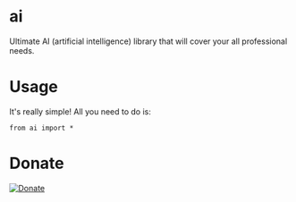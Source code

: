 # ai
Ultimate AI (artificial intelligence) library that will cover your all professional needs.

# Usage
It's really simple! All you need to do is:
```
from ai import *
```

# Donate

[![Donate](https://img.shields.io/badge/Donate-PayPal-green.svg)](https://www.paypal.com/cgi-bin/webscr?cmd=_donations&business=3VJ858Q6BKTE6&currency_code=PLN&source=url)
